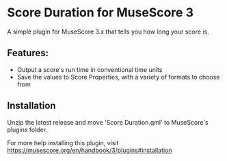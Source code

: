 # Score Duration for MuseScore 3
A simple plugin for MuseScore 3.x that tells you how long your score is.

## Features:
 - Output a score's run time in conventional time units
 - Save the values to Score Properties, with a variety of formats to choose from

## Installation
Unzip the latest release and move 'Score Duration.qml' to MuseScore's plugins folder.

For more help installing this plugin, visit https://musescore.org/en/handbook/3/plugins#installation
